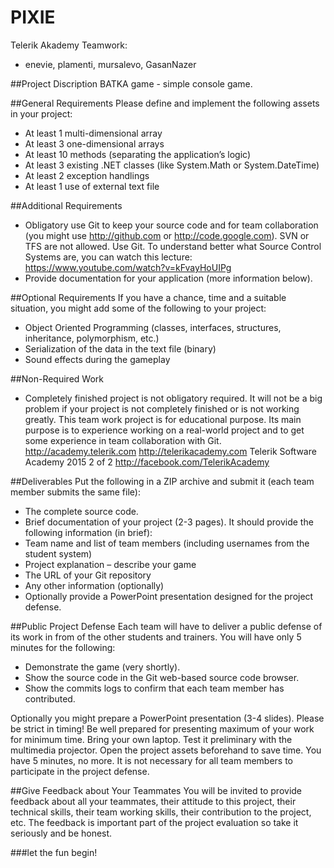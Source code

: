 # PIXIE
Telerik Akademy Teamwork:
- enevie, plamenti, mursalevo, GasanNazer


##Project Discription
BATKA game - simple console game.

##General Requirements
Please define and implement the following assets in your project:

- At least 1 multi-dimensional array
- At least 3 one-dimensional arrays
- At least 10 methods (separating the application’s logic)
- At least 3 existing .NET classes (like System.Math or System.DateTime)
- At least 2 exception handlings
- At least 1 use of external text file

##Additional Requirements
- Obligatory use Git to keep your source code and for team collaboration (you might use http://github.com or http://code.google.com). SVN or TFS are not allowed. Use Git. To understand better what Source Control Systems are, you can watch this lecture: https://www.youtube.com/watch?v=kFvayHoUIPg
- Provide documentation for your application (more information below).

##Optional Requirements
If you have a chance, time and a suitable situation, you might add some of the following to your project:

- Object Oriented Programming (classes, interfaces, structures, inheritance, polymorphism, etc.)
- Serialization of the data in the text file (binary)
- Sound effects during the gameplay

##Non-Required Work
- Completely finished project is not obligatory required. It will not be a big problem if your project is not completely finished or is not working greatly. This team work project is for educational purpose. Its main purpose is to experience working on a real-world project and to get some experience in team collaboration with Git. http://academy.telerik.com http://telerikacademy.com Telerik Software Academy 2015 2 of 2 http://facebook.com/TelerikAcademy

##Deliverables
Put the following in a ZIP archive and submit it (each team member submits the same file):
- The complete source code.
- Brief documentation of your project (2-3 pages). It should provide the following information (in brief):
- Team name and list of team members (including usernames from the student system)
- Project explanation – describe your game
- The URL of your Git repository
- Any other information (optionally)
- Optionally provide a PowerPoint presentation designed for the project defense.


##Public Project Defense
Each team will have to deliver a public defense of its work in from of the other students and trainers. You will have only 5 minutes for the following:

- Demonstrate the game (very shortly).
- Show the source code in the Git web-based source code browser.
- Show the commits logs to confirm that each team member has contributed.

Optionally you might prepare a PowerPoint presentation (3-4 slides). Please be strict in timing! Be well prepared for presenting maximum of your work for minimum time. Bring your own laptop. Test it preliminary with the multimedia projector. Open the project assets beforehand to save time. You have 5 minutes, no more. It is not necessary for all team members to participate in the project defense.

##Give Feedback about Your Teammates
You will be invited to provide feedback about all your teammates, their attitude to this project, their technical skills, their team working skills, their contribution to the project, etc. The feedback is important part of the project evaluation so take it seriously and be honest.

###let the fun begin!
